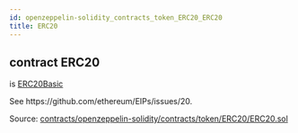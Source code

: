 ```yaml
---
id: openzeppelin-solidity_contracts_token_ERC20_ERC20
title: ERC20
---
```


<div class="contract-doc"><div class="contract"><h2 class="contract-header"><span class="contract-kind">contract</span> ERC20</h2><p class="base-contracts"><span>is</span> <a href="openzeppelin-solidity_contracts_token_ERC20_ERC20Basic.html">ERC20Basic</a></p><p class="description">See https://github.com/ethereum/EIPs/issues/20.</p><div class="source">Source: <a href="https://github.com/2keynet/web3-alpha/blob/v0.0.3/contracts/openzeppelin-solidity/contracts/token/ERC20/ERC20.sol" target="_blank">contracts/openzeppelin-solidity/contracts/token/ERC20/ERC20.sol</a></div></div></div>
